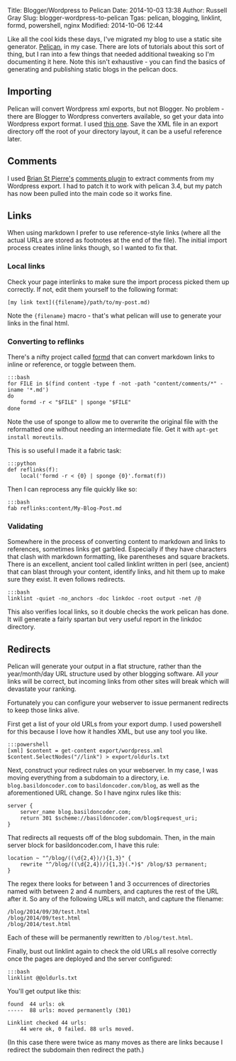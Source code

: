 Title: Blogger/Wordpress to Pelican
Date: 2014-10-03 13:38
Author: Russell Gray
Slug: blogger-wordpress-to-pelican
Tgas: pelican, blogging, linklint, formd, powershell, nginx
Modified: 2014-10-06 12:44

Like all the cool kids these days, I've migrated my blog to use a static site
generator. [Pelican][1], in my case. There are lots of tutorials about this
sort of thing, but I ran into a few things that needed additional tweaking so
I'm documenting it here. Note this isn't exhaustive - you can find the basics
of generating and publishing static blogs in the pelican docs.

## Importing

Pelican will convert Wordpress xml exports, but not Blogger. No problem -
there are Blogger to Wordpress converters available, so get your data into
Wordpress export format. I used [this one][2]. Save the XML file in an export
directory off the root of your directory layout, it can be a useful reference
later.

## Comments

I used [Brian St Pierre's][3] [comments plugin][4] to extract comments from my
Wordpress export. I had to patch it to work with pelican 3.4, but my patch has
now been pulled into the main code so it works fine.

## Links

When using markdown I prefer to use reference-style links (where all the
actual URLs are stored as footnotes at the end of the file). The initial
import process creates inline links though, so I wanted to fix that.

### Local links

Check your page interlinks to make sure the import process picked them up
correctly. If not, edit them yourself to the following format:

    [my link text]({filename}/path/to/my-post.md)

Note the `{filename}` macro - that's what pelican will use to generate your
links in the final html.

### Converting to reflinks

There's a nifty project called [formd][6] that can convert markdown links to
inline or reference, or toggle between them.

    :::bash
    for FILE in $(find content -type f -not -path "content/comments/*" -iname '*.md')
    do
        formd -r < "$FILE" | sponge "$FILE"
    done

Note the use of sponge to allow me to overwrite the original file with the
reformatted one without needing an intermediate file. Get it with `apt-get
install moreutils`.

This is so useful I made it a fabric task:

    :::python
    def reflinks(f):
        local('formd -r < {0} | sponge {0}'.format(f))

Then I can reprocess any file quickly like so:

    :::bash
    fab reflinks:content/My-Blog-Post.md

### Validating

Somewhere in the process of converting content to markdown and links to
references, sometimes links get garbled. Especially if they have characters
that clash with markdown formatting, like parentheses and square brackets.
There is an excellent, ancient tool called linklint written in perl (see,
ancient) that can blast through your content, identify links, and hit them up
to make sure they exist. It even follows redirects.

    :::bash
    linklint -quiet -no_anchors -doc linkdoc -root output -net /@

This also verifies local links, so it double checks the work pelican has done.
It will generate a fairly spartan but very useful report in the linkdoc
directory.

## Redirects

Pelican will generate your output in a flat structure, rather than the
year/month/day URL structure used by other blogging software. All *your* links
will be correct, but incoming links from other sites will break which will
devastate your ranking.

Fortunately you can configure your webserver to issue permanent redirects to
keep those links alive.

First get a list of your old URLs from your export dump. I used powershell for
this because I love how it handles XML, but use any tool you like.

    :::powershell
    [xml] $content = get-content export/wordpress.xml
    $content.SelectNodes("//link") > export/oldurls.txt

Next, construct your redirect rules on your webserver. In my case, I was
moving everything from a subdomain to a directory, i.e.
`blog.basildoncoder.com` to `basildoncoder.com/blog`, as well as the
aforementioned URL change. So I have nginx rules like this:

    server {
        server_name blog.basildoncoder.com;
        return 301 $scheme://basildoncoder.com/blog$request_uri;
    }

That redirects all requests off of the blog subdomain. Then, in the main
server block for basildoncoder.com, I have this rule:

    location ~ "^/blog/((\d{2,4})/){1,3}" {
        rewrite "^/blog/((\d{2,4})/){1,3}(.*)$" /blog/$3 permanent;
    }

The regex there looks for between 1 and 3 occurrences of directories named
with between 2 and 4 numbers, and captures the rest of the URL after it. So
any of the following URLs will match, and capture the filename:

    /blog/2014/09/30/test.html
    /blog/2014/09/test.html
    /blog/2014/test.html

Each of these will be permanently rewritten to `/blog/test.html`.

Finally, bust out linklint again to check the old URLs all resolve correctly
once the pages are deployed and the server configured:

    :::bash
    linklint @@oldurls.txt

You'll get output like this:

    found  44 urls: ok
    -----  88 urls: moved permanently (301)

    Linklint checked 44 urls:
        44 were ok, 0 failed. 88 urls moved.

(In this case there were twice as many moves as there are links because I
redirect the subdomain then redirect the path.)


[1]: http://docs.getpelican.com/en/3.4.0/
[2]: http://blogger2wordpress.appspot.com
[3]: http://blog.bstpierre.org/
[4]: https://github.com/bstpierre/pelican-comments
[6]: https://drbunsen.github.io/formd/